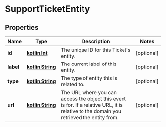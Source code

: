 
# SupportTicketEntity

## Properties
Name | Type | Description | Notes
------------ | ------------- | ------------- | -------------
**id** | [**kotlin.Int**](.md) | The unique ID for this Ticket&#x27;s entity.  |  [optional]
**label** | [**kotlin.String**](.md) | The current label of this entity.  |  [optional]
**type** | [**kotlin.String**](.md) | The type of entity this is related to.  |  [optional]
**url** | [**kotlin.String**](.md) | The URL where you can access the object this event is for. If a relative URL, it is relative to the domain you retrieved the entity from.  |  [optional]




